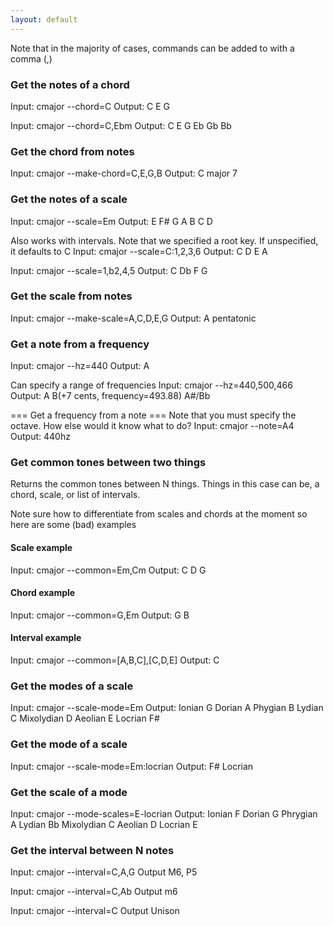 ```yaml
---
layout: default
---
```


Note that in the majority of cases,
commands can be added to with a comma (,)

### Get the notes of a chord 

Input:
    cmajor --chord=C
Output:
    C E G

Input:
    cmajor --chord=C,Ebm
Output:
    C E G
    Eb Gb Bb

### Get the chord from notes 
Input:
    cmajor --make-chord=C,E,G,B
Output:
    C major 7

### Get the notes of a scale 
Input:
    cmajor --scale=Em
Output:
    E F# G A B C D

Also works with intervals.
Note that we specified a root key.
If unspecified, it defaults to C
Input:
    cmajor --scale=C:1,2,3,6
Output:
    C D E A

Input:
    cmajor --scale=1,b2,4,5
Output:
    C Db F G

### Get the scale from notes 
Input:
    cmajor --make-scale=A,C,D,E,G
Output:
    A pentatonic

### Get a note from a frequency 
Input:
    cmajor --hz=440
Output:
    A

Can specify a range of frequencies
Input:
    cmajor --hz=440,500,466
Output:
    A B(+7 cents, frequency=493.88) A#/Bb

=== Get a frequency from a note ===
Note that you must specify the octave.
How else would it know what to do?
Input:
    cmajor --note=A4
Output:
    440hz

### Get common tones between two things

Returns the common tones between N things.
Things in this case can be, a chord, scale, or list of intervals.

Note sure how to differentiate from scales and chords at the moment
so here are some (bad) examples
#### Scale example 

Input:
    cmajor --common=Em,Cm
Output:
    C D G

#### Chord example 
Input:
    cmajor --common=G,Em
Output:
    G B

#### Interval example
Input:
    cmajor --common=[A,B,C],[C,D,E]
Output:
    C


### Get the modes of a scale

Input:
    cmajor --scale-mode=Em
Output:
    Ionian      G
    Dorian      A
    Phygian     B
    Lydian      C
    Mixolydian  D
    Aeolian     E
    Locrian     F#

### Get the mode of a scale
Input:
    cmajor --scale-mode=Em:locrian
Output:
    F# Locrian

### Get the scale of a mode
Input:
    cmajor --mode-scales=E-locrian
Output:
    Ionian      F
    Dorian      G
    Phrygian    A
    Lydian      Bb
    Mixolydian  C
    Aeolian     D
    Locrian     E

### Get the interval between N notes

Input:
    cmajor --interval=C,A,G
Output
    M6, P5

Input:
    cmajor --interval=C,Ab
Output
    m6

Input:
    cmajor --interval=C
Output
    Unison
